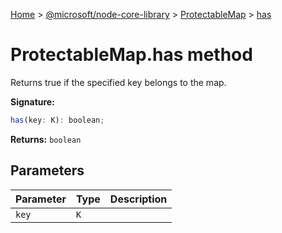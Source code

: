 [Home](./index) &gt; [@microsoft/node-core-library](./node-core-library.md) &gt; [ProtectableMap](./node-core-library.protectablemap.md) &gt; [has](./node-core-library.protectablemap.has.md)

# ProtectableMap.has method

Returns true if the specified key belongs to the map.

**Signature:**
```javascript
has(key: K): boolean;
```
**Returns:** `boolean`

## Parameters

|  Parameter | Type | Description |
|  --- | --- | --- |
|  `key` | `K` |  |

